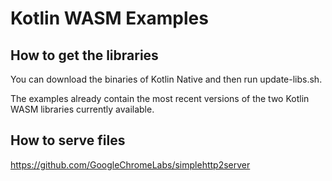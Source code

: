 # Kotlin WASM Examples

## How to get the libraries

You can download the binaries of Kotlin Native and then run update-libs.sh.

The examples already contain the most recent versions of the two Kotlin WASM libraries currently available.

## How to serve files

https://github.com/GoogleChromeLabs/simplehttp2server